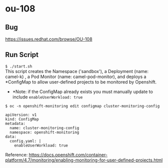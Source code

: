 # ou-108

## Bug
https://issues.redhat.com/browse/OU-108

## Run Script 
`$ ./start.sh` </br>
This script creates the Namespace ('sandbox'), a Deployment (name: camel-k) , a Pod Monitor (name: camel-pod-monitor), and deploys a *ConfigMap to allow user-defined projects to be monitored by Openshift. </br>

* *Note: if the ConfigMap already exists you must manually update to include `enableUserWorkload: true`

`$ oc -n openshift-monitoring edit configmap cluster-monitoring-config`

```
apiVersion: v1
kind: ConfigMap
metadata:
  name: cluster-monitoring-config
  namespace: openshift-monitoring
data:
  config.yaml: |
    enableUserWorkload: true 
```

Reference: https://docs.openshift.com/container-platform/4.7/monitoring/enabling-monitoring-for-user-defined-projects.html <br/>
